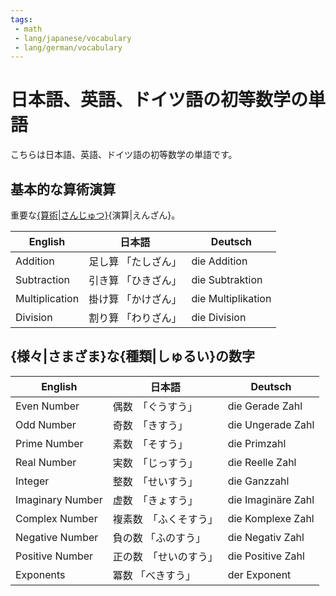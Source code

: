 ```yaml
---
tags:
 - math
 - lang/japanese/vocabulary
 - lang/german/vocabulary
---
```


# 日本語、英語、ドイツ語の初等数学の単語
こちらは日本語、英語、ドイツ語の初等数学の単語です。

## 基本的な算術演算
重要な[{算術|さんじゅつ}](算術.md){演算|えんざん}。

| English | 日本語 | Deutsch |
| - | - | - |
| Addition | 足し算 「たしざん」| die Addition|
| Subtraction | 引き算 「ひきざん」| die Subtraktion |
| Multiplication | 掛け算 「かけざん」| die Multiplikation |
| Division | 割り算 「わりざん」| die Division |

## {様々|さまざま}な{種類|しゅるい}の数字

| English | 日本語 | Deutsch |
| - | - | - |
| Even Number | 偶数　「ぐうすう」| die Gerade Zahl | 
| Odd Number | 奇数　「きすう」| die Ungerade Zahl | 
| Prime Number | 素数　「そすう」| die Primzahl | 
| Real Number | 実数　「じっすう」| die Reelle Zahl |
| Integer | 整数　「せいすう」| die Ganzzahl |
| Imaginary Number | 虚数　「きょすう」| die Imaginäre Zahl |
| Complex Number | 複素数　「ふくそすう」 | die Komplexe Zahl | 
| Negative Number | 負の数 「ふのすう」| die Negativ Zahl |
| Positive Number | 正の数　「せいのすう」| die Positive Zahl
| Exponents | 冪数 「べきすう」 | der Exponent |